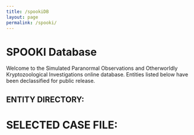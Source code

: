 ```yaml
---
title: /spookiDB
layout: page
permalink: /spooki/
---
```


# SPOOKI Database

Welcome to the Simulated Paranormal Observations and Otherworldly Kryptozoological Investigations online database. Entities listed below have been declassified for public release.   

## ENTITY DIRECTORY:

<p id="list"></p>

# SELECTED CASE FILE:

<p id="name"></p>
<p id="image"></p>
<p id="description"></p>

<script>
    fileid = ""

    function updateDisplayedFile(fileid) {
        fetch('https://api.airtable.com/v0/appoMmtp6PrLl2ykz/EntityRecords/' + fileid, {
            headers: {Authorization: 'Bearer patCJRVWZh4svbaze.2dafd7f4bc8a2341936747c7dafb1e36ec3a2149397dd9f3aeabfcf5a6726d0e'}
            })
        .then(resp => resp.json())
     .then(json => {
        var image_url = json.fields.Image[0].thumbnails.large.url
        document.getElementById('name').innerHTML = json.fields.Name;
        document.getElementById('image').innerHTML = '<img src="' + image_url + '"alt="alternative-text" width="' + window.screen.height/3 + '"/>'
        document.getElementById("description").innerHTML = json.fields.Description
        });
    }

    fetch('https://api.airtable.com/v0/appoMmtp6PrLl2ykz/EntityRecords', {
    headers: {Authorization: 'Bearer patCJRVWZh4svbaze.2dafd7f4bc8a2341936747c7dafb1e36ec3a2149397dd9f3aeabfcf5a6726d0e'}
    })
    .then(resp => resp.json())
    .then(json => {
        console.log(json)
        var liststring = ""

        for (let i = 0; i < json.records.length; i++) {
            id_string = json.records[i].id.toString().trim()
            directory_string = id_string + " - " + json.records[i].fields.ID + ": " + json.records[i].fields.Name
            console.log(id_string)
            liststring += ('<a href="javascript:;" onclick="updateDisplayedFile(\'' + id_string + '\')">' + directory_string + '</a>\n')
        }

        document.getElementById('list').innerHTML = liststring
    })

    </script>


